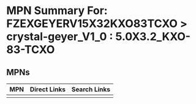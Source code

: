 



# MPN Summary For: FZEXGEYERV15X32KXO83TCXO > crystal-geyer_V1_0 : 5.0X3.2_KXO-83-TCXO

## MPNs
  

|MPN|Direct Links|Search Links|
| :--- | :--- | :--- |
||||
